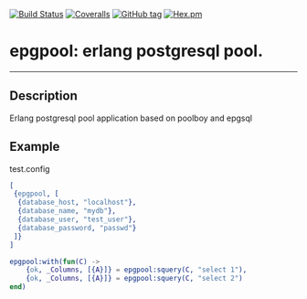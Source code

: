 [![Build Status](https://travis-ci.org/egobrain/epgpool.png?branch=master)](https://travis-ci.org/egobrain/epgpool)
[![Coveralls](https://img.shields.io/coveralls/egobrain/epgpool.svg)](https://coveralls.io/github/egobrain/epgpool)
[![GitHub tag](https://img.shields.io/github/tag/egobrain/epgpool.svg)](https://github.com/egobrain/epgpool)
[![Hex.pm](https://img.shields.io/hexpm/v/epgpool.svg)](https://hex.pm/packages/epgpool)

# epgpool: erlang postgresql pool.
----------------------------------------------------

## Description ##

Erlang postgresql pool application based on poolboy and epgsql

## Example

test.config

```erlang
[
 {epgpool, [
  {database_host, "localhost"},
  {database_name, "mydb"},
  {database_user, "test_user"},
  {database_password, "passwd"}
 ]}
]
```

```erlang
epgpool:with(fun(C) ->
    {ok, _Columns, [{A}]} = epgpool:squery(C, "select 1"),
    {ok, _Columns, [{A}]} = epgpool:squery(C, "select 2")
end)
```
